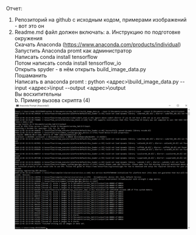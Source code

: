Отчет:
1. Репозиторий на github c исходным кодом, примерами изображений - вот это он
2. Readme.md файл должен включать:
a. Инструкцию по подготовке окружения <br />
     Скачать Anaconda (https://www.anaconda.com/products/individual)<br />
     Запустить Anaconda promt как администратор<br />
     Написать conda install tensorflow<br />
     Потом написать conda install tensorflow_io<br />
     Открыть spyder - в нём открыть build_image_data.py<br />
     Пошаманить<br />
     Написать в anaconda promt : python <адрес>\build_image_data.py --input <адрес>\input --output <адрес>\output<br />
     Вы восхитительны<br />
b. Пример вызова скрипта (4) <br />
 ![alt text](https://github.com/NikitaNechaev1/lr1/blob/NikitaNechaev1-updated_buil_image_data.py/image.png)
